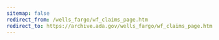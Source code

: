 ```yaml
---
sitemap: false 
redirect_from: /wells_fargo/wf_claims_page.htm 
redirect_to: https://archive.ada.gov/wells_fargo/wf_claims_page.htm 
---
```

